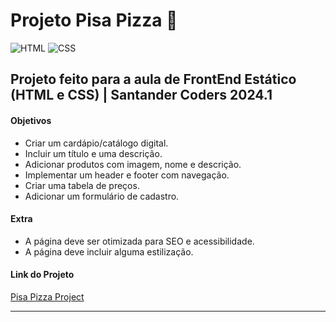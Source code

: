 
# Projeto Pisa Pizza  🍕


![HTML](https://img.shields.io/badge/HTML-FF5722?style=flat-square&logo=html5&logoColor=white)
![CSS](https://img.shields.io/badge/CSS-00A9E0?style=flat-square&logo=css3&logoColor=white)

## Projeto feito para a aula de FrontEnd Estático (HTML e CSS) | Santander Coders 2024.1 

#### Objetivos
- Criar um cardápio/catálogo digital.
- Incluir um título e uma descrição.
- Adicionar produtos com imagem, nome e descrição.
- Implementar um header e footer com navegação.
- Criar uma tabela de preços.
- Adicionar um formulário de cadastro.

#### Extra
- A página deve ser otimizada para SEO e acessibilidade.
- A página deve incluir alguma estilização.


#### Link do Projeto
[Pisa Pizza Project](https://nataliakstr.github.io/PizaPizza/)


------------
